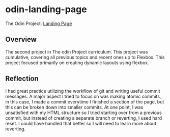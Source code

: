 # odin-landing-page
The Odin Project: [Landing Page](https://www.theodinproject.com/lessons/foundations-landing-page)

## Overview
The second project in The odin Project curriculum. This project was cumulative, covering all previous
topics and recent ones up to Flexbox. This project focused primarily on creating dynamic layouts using 
flexbox. 

## Reflection
I had great practice utilizing the workflow of git and writing useful commit messages.
A major aspect I tried to focus on was making atomic commits, in this case,
I made a commit everytime I finished a section of the page, but this can be broken
down into smaller commits. At one point, I was unsatisfied with my HTML structure so
I tried starting over from a previous commit, but instead of creating a separate branch
or reverting, I used hard reset. I could have handled that better so I will need to learn
more about reverting.
